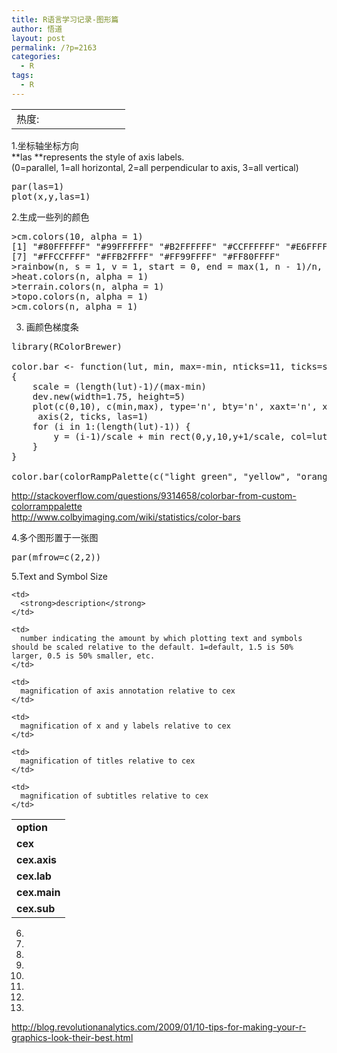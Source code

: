 ```yaml
---
title: R语言学习记录-图形篇
author: 悟道
layout: post
permalink: /?p=2163
categories:
  - R
tags:
  - R
---
```

<table>
  <tr cellpadding=0><td>
    热度:
  </td><td cellpadding=0><img src='http://210.75.224.29/wordpress/wp-content/plugins/statpresscn/images/sun.gif' width=10 height=10 border=0 /></td><td cellpadding=0><img src='http://210.75.224.29/wordpress/wp-content/plugins/statpresscn/images/sun_dark.gif' width=10 height=10 border=0 /></td><td cellpadding=0><img src='http://210.75.224.29/wordpress/wp-content/plugins/statpresscn/images/sun_dark.gif' width=10 height=10 border=0 /></td><td cellpadding=0><img src='http://210.75.224.29/wordpress/wp-content/plugins/statpresscn/images/sun_dark.gif' width=10 height=10 border=0 /></td><td cellpadding=0><img src='http://210.75.224.29/wordpress/wp-content/plugins/statpresscn/images/sun_dark.gif' width=10 height=10 border=0 /></td></tr>
</table>

1.坐标轴坐标方向  
**las **represents the style of axis labels.  
(0=parallel, 1=all horizontal, 2=all perpendicular to axis, 3=all vertical)

<pre class="brush: bash; title: ; notranslate" title="">par(las=1)
plot(x,y,las=1)
</pre>

2.生成一些列的颜色

<pre class="brush: bash; title: ; notranslate" title="">&gt;cm.colors(10, alpha = 1)
[1] "#80FFFFFF" "#99FFFFFF" "#B2FFFFFF" "#CCFFFFFF" "#E6FFFFFF" "#FFE6FFFF"
[7] "#FFCCFFFF" "#FFB2FFFF" "#FF99FFFF" "#FF80FFFF"
&gt;rainbow(n, s = 1, v = 1, start = 0, end = max(1, n - 1)/n, alpha = 1)
&gt;heat.colors(n, alpha = 1)
&gt;terrain.colors(n, alpha = 1)
&gt;topo.colors(n, alpha = 1)
&gt;cm.colors(n, alpha = 1)
</pre>

3. 画颜色梯度条

<pre class="brush: bash; title: ; notranslate" title="">library(RColorBrewer)

color.bar &lt;- function(lut, min, max=-min, nticks=11, ticks=seq(min, max, len=nticks), title='') 
{ 
    scale = (length(lut)-1)/(max-min) 
    dev.new(width=1.75, height=5) 
    plot(c(0,10), c(min,max), type='n', bty='n', xaxt='n', xlab='', yaxt='n',   ylab='', main=title) 
     axis(2, ticks, las=1) 
    for (i in 1:(length(lut)-1)) { 
        y = (i-1)/scale + min rect(0,y,10,y+1/scale, col=lut[i], border=NA) 
    } 
}

color.bar(colorRampPalette(c("light green", "yellow", "orange", "red"))(100), -1)
</pre>

<http://stackoverflow.com/questions/9314658/colorbar-from-custom-colorramppalette></code>  
<http://www.colbyimaging.com/wiki/statistics/color-bars> </blockquote> 

4.多个图形置于一张图

<pre class="brush: bash; title: ; notranslate" title="">par(mfrow=c(2,2))
</pre>

5.Text and Symbol Size

<table width="85%">
  <tr>
    <td>
      <strong>option</strong>
    </td>
    
    <td>
      <strong>description</strong>
    </td>
  </tr>
  
  <tr>
    <td>
      <strong>cex</strong>
    </td>
    
    <td>
      number indicating the amount by which plotting text and symbols should be scaled relative to the default. 1=default, 1.5 is 50% larger, 0.5 is 50% smaller, etc.
    </td>
  </tr>
  
  <tr>
    <td>
      <strong>cex.axis</strong>
    </td>
    
    <td>
      magnification of axis annotation relative to cex
    </td>
  </tr>
  
  <tr>
    <td>
      <strong>cex.lab</strong>
    </td>
    
    <td>
      magnification of x and y labels relative to cex
    </td>
  </tr>
  
  <tr>
    <td>
      <strong>cex.main</strong>
    </td>
    
    <td>
      magnification of titles relative to cex
    </td>
  </tr>
  
  <tr>
    <td>
      <strong>cex.sub</strong>
    </td>
    
    <td>
      magnification of subtitles relative to cex
    </td>
  </tr>
</table>

6.

7.

8.

9.

10.

11.

12.

13.

http://blog.revolutionanalytics.com/2009/01/10-tips-for-making-your-r-graphics-look-their-best.html
